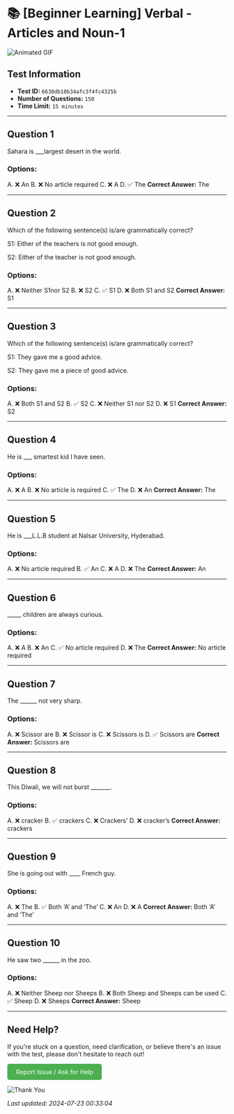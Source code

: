 # 📚 [Beginner Learning] Verbal - Articles and Noun-1

![Animated GIF](https://media.giphy.com/media/l0HlNaQ6gWfllcjDO/giphy.gif)

## Test Information

- **Test ID:** `6630db10b34afc3f4fc4325b`
- **Number of Questions:** `150`
- **Time Limit:** `15 minutes`

---

## Question 1
Sahara is ___largest desert in the world.

### Options:

A. ❌ An
B. ❌ No article required
C. ❌ A
D. ✅ The
**Correct Answer:** The

---

## Question 2
Which of the following sentence(s) is/are grammatically correct?
S1: Either of the teachers is not good enough.
S2: Either of the teacher is not good enough.

### Options:

A. ❌ Neither S1nor S2
B. ❌ S2
C. ✅ S1
D. ❌ Both S1 and S2
**Correct Answer:** S1

---

## Question 3
Which of the following sentence(s) is/are grammatically correct?
S1: They gave me a good advice.
S2: They gave me a piece of good advice.

### Options:

A. ❌ Both S1 and S2
B. ✅ S2
C. ❌ Neither S1 nor S2
D. ❌ S1
**Correct Answer:** S2

---

## Question 4
He is ___ smartest kid I have seen.

### Options:

A. ❌ A
B. ❌ No article is required
C. ✅ The
D. ❌ An
**Correct Answer:** The

---

## Question 5
He is ___L.L.B student at Nalsar University, Hyderabad.

### Options:

A. ❌ No article required
B. ✅ An
C. ❌ A
D. ❌ The
**Correct Answer:** An

---

## Question 6
_____ children are always curious.

### Options:

A. ❌ A
B. ❌ An
C. ✅ No article required
D. ❌ The
**Correct Answer:** No article required

---

## Question 7
The ______ not very sharp.

### Options:

A. ❌ Scissor are
B. ❌ Scissor is
C. ❌ Scissors is
D. ✅ Scissors are
**Correct Answer:** Scissors are

---

## Question 8
This Diwali, we will not burst _______.

### Options:

A. ❌ cracker
B. ✅ crackers
C. ❌ Crackers'
D. ❌ cracker’s
**Correct Answer:** crackers

---

## Question 9
She is going out with ____ French guy.

### Options:

A. ❌ The
B. ✅ Both ‘A’ and ‘The’
C. ❌ An
D. ❌ A
**Correct Answer:** Both ‘A’ and ‘The’

---

## Question 10
He saw two ______ in the zoo.

### Options:

A. ❌ Neither Sheep nor Sheeps
B. ❌ Both Sheep and Sheeps can be used
C. ✅ Sheep
D. ❌ Sheeps
**Correct Answer:** Sheep

---

## Need Help?

If you're stuck on a question, need clarification, or believe there's an issue with the test, please don't hesitate to reach out!

<a href='mailto:ujjwaljha744@gmail.com?subject=Help%20Needed%20-%20_Beginner Learning_ Verbal - Articles and Noun-1&body=Test%20ID%3A%206630db10b34afc3f4fc4325b%0A%0AQuestion%20Number%3A%20%0A%0ADescription%20of%20Issue%3A%20' style='display: inline-block; padding: 10px 20px; background-color: #4CAF50; color: white; text-decoration: none; border-radius: 5px;'>Report Issue / Ask for Help</a>

![Thank You](https://media.giphy.com/media/M9NbzZjAcxq9jS9LZJ/giphy.gif)

*Last updated: 2024-07-23 00:33:04*
